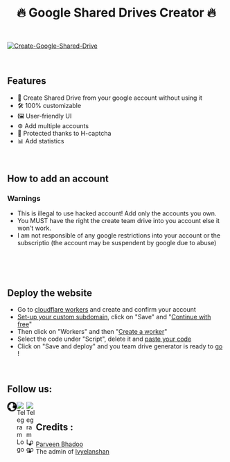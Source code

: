 <h1 align="center">🔥 Google Shared Drives Creator 🔥<br></h1> 

<br />

<!-- > ## A simple script to automate the google Shared Drives creation. -->
[![Create-Google-Shared-Drive](https://i.imgur.com/GB6clwg.png)](https://github.com/MsGsuite/MsGsuite)

<br />


## Features
- 🔭 Create Shared Drive from your google account without using it
- 🛠 100% customizable 
- 🖼 User-friendly UI
- ⚙️ Add multiple accounts
- 🔐 Protected thanks to H-captcha 
- 📊 Add statistics

<br />

<!-- [![Indrajeet's github stats](https://github-readme-stats.vercel.app/api?username=msgsuite&count_private=true&include_all_commits=true&theme=radical)](https://t.me/msgsuite)-->

## How to add an account
### Warnings
 - This is illegal to use hacked account! Add only the accounts you own.
 - You MUST have the right the create team drive into you account else it won't work.
 - I am not responsible of any google restrictions into your account or the subscriptio (the account may be suspendent by google due to abuse)
<br />
<br />
<br />


## Deploy the website 
* Go to [cloudflare workers](https://workers.cloudflare.com/) and create and confirm your account
* [Set-up your custom subdomain](https://i.imgur.com/5g6MWG7.png), click on "Save" and "[Continue with free](https://i.imgur.com/pFR63in.png)"
* Then click on "Workers" and then "[Create a worker](https://i.imgur.com/8VExHx2.png)"<br />
* Select the code under "Script", delete it and [paste your code](https://i.imgur.com/q2P8Xt5.png)
* Click on "Save and deploy" and you team drive generator is ready to [go](https://td.msgsuite.workers.dev) !
<br />


## Follow us:
[<img align="left" alt="Website Logo" width="22px" src="https://raw.githubusercontent.com/iconic/open-iconic/master/svg/globe.svg" />][website]
[<img align="left" alt="Telegram Logo" width="22px" src="https://upload.wikimedia.org/wikipedia/commons/8/83/Telegram_2019_Logo.svg" />][telegram]
[<img align="left" alt="Telegram Logo" width="22px" src="https://www.searchpng.com/wp-content/uploads/2019/02/Message-Chat-Icon-PNG-Image-1024x941.png" />][telegramchat]
<br />
<!-- Optional if you have blogs -->
## Credits :
* [Parveen Bhadoo](https://github.com/ParveenBhadooOfficial/Create-Google-Shared-Drive)
* The admin of [lvyelanshan](https://t.me/lvyelanshan_share)
<!-- BLOG-POST-LIST:START -->
<!-- BLOG-POST-LIST:END -->
<!-- This section you create this variables that are used above -->
[website]: https://td.msgsuite.workers.dev
[telegram]: https://t.me/MsGsuite
[telegramchat]: https://t.me/MsGsuiteChat
